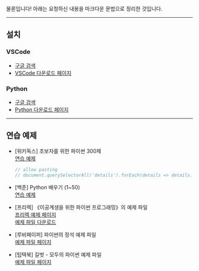 물론입니다! 아래는 요청하신 내용을 마크다운 문법으로 정리한 것입니다.

---

## 설치

### VSCode
- [구글 검색](https://www.google.com/search?q=vscode)
- [VSCode 다운로드 페이지](https://code.visualstudio.com/Download)

### Python
- [구글 검색](https://www.google.com/search?q=python)
- [Python 다운로드 페이지](https://www.python.org/downloads/windows/)

---

## 연습 예제

- [위키독스] 초보자를 위한 파이썬 300제  
  [연습 예제](https://wikidocs.net/7014)  
  ```javascript
  // allow pasting
  // document.querySelectorAll('details').forEach(details => details.open = true);
  ```

- [백준] Python 배우기 (1~50)  
  [연습 예제](https://www.acmicpc.net/workbook/view/459)

- [프리렉] 《이공계생을 위한 파이썬 프로그래밍》의 예제 파일  
  [프리렉 예제 페이지](https://freelec.co.kr/datacenter/?board_name=DataCenter2&order_by=fn_pid&order_type=desc&vid=172)  
  [예제 파일 다운로드](https://freelec-web-contents-ap-northeast-987412365.s3.ap-northeast-2.amazonaws.com/%EB%8F%84%EC%84%9C%EC%9E%90%EB%A3%8C_%EC%9D%B4%EA%B3%B5%EA%B3%84%EC%83%9D%EC%9D%84+%EC%9C%84%ED%95%9C+%ED%8C%8C%EC%9D%B4%EC%8D%AC+%ED%94%84%EB%A1%9C%EA%B7%B8%EB%9E%98%EB%B0%8D_20230320.zip)

- [루비페이퍼] 파이썬의 정석 예제 파일  
  [예제 파일 페이지](https://www.rubypaper.co.kr/entry/%ED%8C%8C%EC%9D%B4%EC%8D%AC%EC%9D%98-%EC%A0%95%EC%84%9D-%EC%98%88%EC%A0%9C-%ED%8C%8C%EC%9D%BC)

- [팁텍북] 길벗 - 모두의 파이썬 예제 파일  
  [예제 파일 페이지](https://andman.tistory.com/entry/%EA%B8%B8%EB%B2%97-%EB%AA%A8%EB%91%90%EC%9D%98-%ED%8C%8C%EC%9D%B4%EC%8D%AC-%EC%98%88%EC%A0%9C%ED%8C%8C%EC%9D%BC%EB%93%A4py)
